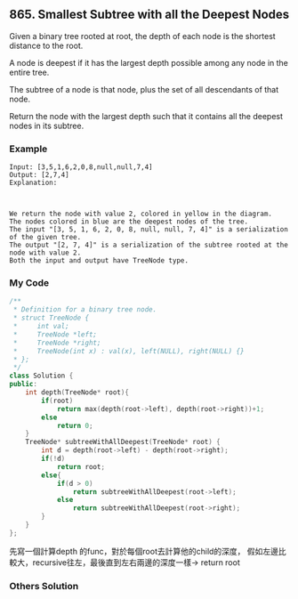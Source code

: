## 865. Smallest Subtree with all the Deepest Nodes

Given a binary tree rooted at root, the depth of each node is the shortest distance to the root.

A node is deepest if it has the largest depth possible among any node in the entire tree.

The subtree of a node is that node, plus the set of all descendants of that node.

Return the node with the largest depth such that it contains all the deepest nodes in its subtree.

### Example
```
Input: [3,5,1,6,2,0,8,null,null,7,4]
Output: [2,7,4]
Explanation:



We return the node with value 2, colored in yellow in the diagram.
The nodes colored in blue are the deepest nodes of the tree.
The input "[3, 5, 1, 6, 2, 0, 8, null, null, 7, 4]" is a serialization of the given tree.
The output "[2, 7, 4]" is a serialization of the subtree rooted at the node with value 2.
Both the input and output have TreeNode type.
```

### My Code
```c++
/**
 * Definition for a binary tree node.
 * struct TreeNode {
 *     int val;
 *     TreeNode *left;
 *     TreeNode *right;
 *     TreeNode(int x) : val(x), left(NULL), right(NULL) {}
 * };
 */
class Solution {
public:
    int depth(TreeNode* root){
        if(root)
            return max(depth(root->left), depth(root->right))+1;
        else
            return 0;
    } 
    TreeNode* subtreeWithAllDeepest(TreeNode* root) {
        int d = depth(root->left) - depth(root->right);
        if(!d)
            return root;
        else{
            if(d > 0)
                return subtreeWithAllDeepest(root->left);
            else
                return subtreeWithAllDeepest(root->right);
        }
    }
};
```
先寫一個計算depth 的func，對於每個root去計算他的child的深度，
假如左邊比較大，recursive往左，最後直到左右兩邊的深度一樣-> return root


### Others Solution
```c++
```



